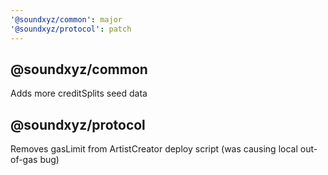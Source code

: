 ```yaml
---
'@soundxyz/common': major
'@soundxyz/protocol': patch
---
```


## @soundxyz/common

Adds more creditSplits seed data

## @soundxyz/protocol

Removes gasLimit from ArtistCreator deploy script (was causing local out-of-gas bug)
